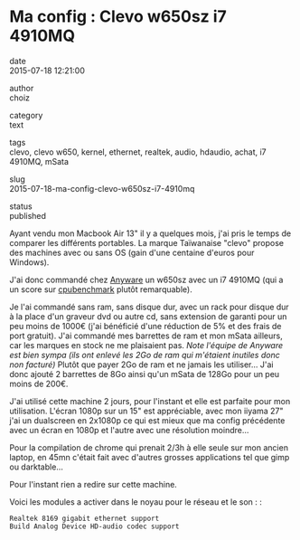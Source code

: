 Ma config : Clevo w650sz i7 4910MQ
==================================

date  
2015-07-18 12:21:00

author  
choiz

category  
text

tags  
clevo, clevo w650, kernel, ethernet, realtek, audio, hdaudio, achat, i7
4910MQ, mSata

slug  
2015-07-18-ma-config-clevo-w650sz-i7-4910mq

status  
published

Ayant vendu mon Macbook Air 13" il y a quelques mois, j'ai pris le temps
de comparer les différents portables. La marque Taïwanaise "clevo"
propose des machines avec ou sans OS (gain d'une centaine d'euros pour
Windows).

J'ai donc commandé chez [Anyware](http://www.clevo.fr) un w650sz avec un
i7 4910MQ (qui a un score sur
[cpubenchmark](http://www.cpubenchmark.net/cpu.php?cpu=Intel+Core+i7-4910MQ+%40+2.90GHz)
plutôt remarquable).

Je l'ai commandé sans ram, sans disque dur, avec un rack pour disque dur
à la place d'un graveur dvd ou autre cd, sans extension de garanti pour
un peu moins de 1000€ (j'ai bénéficié d'une réduction de 5% et des frais
de port gratuit). J'ai commandé mes barrettes de ram et mon mSata
ailleurs, car les marques en stock ne me plaisaient pas. *Note l'équipe
de Anyware est bien sympa (ils ont enlevé les 2Go de ram qui m'étaient
inutiles donc non facturé)* Plutôt que payer 2Go de ram et ne jamais les
utiliser… J'ai donc ajouté 2 barrettes de 8Go ainsi qu'un mSata de 128Go
pour un peu moins de 200€.

J'ai utilisé cette machine 2 jours, pour l'instant et elle est parfaite
pour mon utilisation. L'écran 1080p sur un 15" est appréciable, avec mon
iiyama 27" j'ai un dualscreen en 2x1080p ce qui est mieux que ma config
précédente avec un écran en 1080p et l'autre avec une résolution
moindre…

Pour la compilation de chrome qui prenait 2/3h à elle seule sur mon
ancien laptop, en 45mn c'était fait avec d'autres grosses applications
tel que gimp ou darktable…

Pour l'instant rien a redire sur cette machine.

Voici les modules a activer dans le noyau pour le réseau et le son : :

    Realtek 8169 gigabit ethernet support
    Build Analog Device HD-audio codec support
